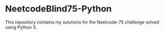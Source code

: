 # NeetcodeBlind75-Python

This repository contains my solutions for the Neetcode-75 challenge solved using Python 3.
